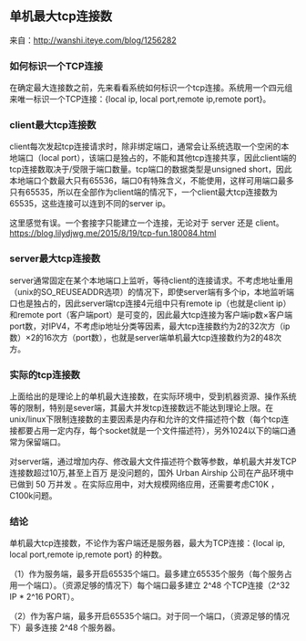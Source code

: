 ## 单机最大tcp连接数
来自：http://wanshi.iteye.com/blog/1256282

### 如何标识一个TCP连接

在确定最大连接数之前，先来看看系统如何标识一个tcp连接。系统用一个四元组来唯一标识一个TCP连接：{local ip, local port,remote ip,remote port}。

### client最大tcp连接数

client每次发起tcp连接请求时，除非绑定端口，通常会让系统选取一个空闲的本地端口（local port），该端口是独占的，不能和其他tcp连接共享，因此client端的tcp连接数取决于/受限于端口数量。tcp端口的数据类型是unsigned short，因此本地端口个数最大只有65536，端口0有特殊含义，不能使用，这样可用端口最多只有65535，所以在全部作为client端的情况下，一个client最大tcp连接数为65535，这些连接可以连到不同的server ip。

这里感觉有误。一个套接字只能建立一个连接，无论对于 server 还是 client。
https://blog.lilydjwg.me/2015/8/19/tcp-fun.180084.html

### server最大tcp连接数

server通常固定在某个本地端口上监听，等待client的连接请求。不考虑地址重用（unix的SO_REUSEADDR选项）的情况下，即使server端有多个ip，本地监听端口也是独占的，因此server端tcp连接4元组中只有remote ip（也就是client ip）和remote port（客户端port）是可变的，因此最大tcp连接为客户端ip数×客户端port数，对IPV4，不考虑ip地址分类等因素，最大tcp连接数约为2的32次方（ip数）×2的16次方（port数），也就是server端单机最大tcp连接数约为2的48次方。

### 实际的tcp连接数

上面给出的是理论上的单机最大连接数，在实际环境中，受到机器资源、操作系统等的限制，特别是sever端，其最大并发tcp连接数远不能达到理论上限。在unix/linux下限制连接数的主要因素是内存和允许的文件描述符个数（每个tcp连接都要占用一定内存，每个socket就是一个文件描述符），另外1024以下的端口通常为保留端口。

对server端，通过增加内存、修改最大文件描述符个数等参数，单机最大并发TCP连接数超过10万,甚至上百万 是没问题的，国外 Urban Airship 公司在产品环境中已做到 50 万并发 。在实际应用中，对大规模网络应用，还需要考虑C10K ，C100k问题。

### 结论
单机最大tcp连接数，不论作为客户端还是服务器，最大为TCP连接：{local ip, local port,remote ip,remote port} 的种数。

（1）作为服务端，最多开启65535个端口。最多建立65535个服务（每个服务占用一个端口）。（资源足够的情况下）每个端口最多建立 2^48 个TCP连接（2^32 IP * 2^16 PORT）。

（2）作为客户端，最多开启65535个端口。对于同一个端口，（资源足够的情况下）最多连接 2^48 个服务器。
